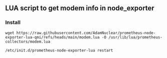 ## LUA script to get modem info in node_exporter

### Install

```
wget https://raw.githubusercontent.com/AdamNuclear/prometheus-node-exporter-lua-qmi/refs/heads/main/modem.lua -O /usr/lib/lua/prometheus-collectors/modem.lua

/etc/init.d/prometheus-node-exporter-lua restart

```

